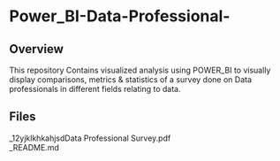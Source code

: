 # Power_BI-Data-Professional-
## Overview
This repository Contains visualized analysis using POWER_BI to visually display comparisons, metrics & statistics of a survey done on Data professionals in different fields relating to data.
## Files
_12yjklkhkahjsdData Professional Survey.pdf                                                                                                   
_README.md
